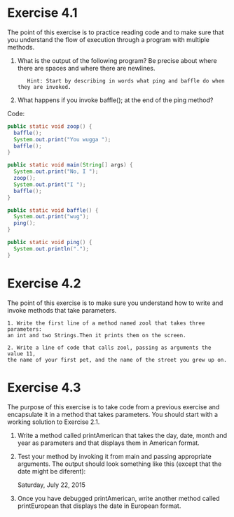 # Exercise 4.1

The point of this exercise is to practice reading code and to
make sure that you understand the 
flow of execution through a program with
multiple methods.

  1. What is the output of the following program? Be precise about where
     there are spaces and where there are newlines.
     
            Hint: Start by describing in words what ping and baffle do when they are invoked.
            
  2. What happens if you invoke baffle(); at the end of the ping method?

Code: 

```java
public static void zoop() {
  baffle();
  System.out.print("You wugga ");
  baffle();
}

public static void main(String[] args) {
  System.out.print("No, I ");
  zoop();
  System.out.print("I ");
  baffle();
}

public static void baffle() {
  System.out.print("wug");
  ping();
}

public static void ping() {
  System.out.println(".");
}
```

# Exercise 4.2

The point of this exercise is to make sure you understand how
to write and invoke methods that take parameters.

    1. Write the first line of a method named zool that takes three parameters:
    an int and two Strings.Then it prints them on the screen.

    2. Write a line of code that calls zool, passing as arguments the value 11,
    the name of your first pet, and the name of the street you grew up on.
    
# Exercise 4.3

The purpose of this exercise is to take code from a previous
exercise and encapsulate it in a method that takes parameters. You should
start with a working solution to Exercise 2.1.

1. Write a method called printAmerican that takes the day, date, month
and year as parameters and that displays them in American format.
2. Test your method by invoking it from main and passing appropriate
arguments. The output should look something like this (except that the
date might be diferent):

    Saturday, July 22, 2015
    
3. Once you have debugged printAmerican, write another method called
printEuropean that displays the date in European format.
